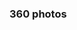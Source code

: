 ### 360 photos

<script src="//360.vizor.io/scripts/embed.js" data-vizorurl="//360.vizor.io/embed/v/bba6" ></script>

###
